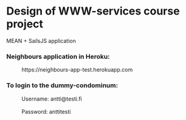 # Design of WWW-services course project

MEAN + SailsJS application

### Neighbours application in Heroku:

  <dd>https://neighbours-app-test.herokuapp.com</dd>
  
### To login to the dummy-condominum:
  
  <dd>Username: antti@testi.fi </dd><br />
  <dd>Password: anttitesti </dd>
